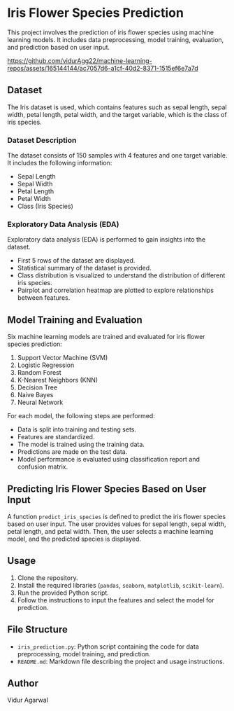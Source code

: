 # Iris Flower Species Prediction

This project involves the prediction of iris flower species using machine learning models. It includes data preprocessing, model training, evaluation, and prediction based on user input.

https://github.com/vidurAgg22/machine-learning-repos/assets/165144144/ac7057d6-a1cf-40d2-8371-1515ef6e7a7d

## Dataset

The Iris dataset is used, which contains features such as sepal length, sepal width, petal length, petal width, and the target variable, which is the class of iris species.

### Dataset Description

The dataset consists of 150 samples with 4 features and one target variable. It includes the following information:

- Sepal Length
- Sepal Width
- Petal Length
- Petal Width
- Class (Iris Species)

### Exploratory Data Analysis (EDA)

Exploratory data analysis (EDA) is performed to gain insights into the dataset.

- First 5 rows of the dataset are displayed.
- Statistical summary of the dataset is provided.
- Class distribution is visualized to understand the distribution of different iris species.
- Pairplot and correlation heatmap are plotted to explore relationships between features.

## Model Training and Evaluation

Six machine learning models are trained and evaluated for iris flower species prediction:

1. Support Vector Machine (SVM)
2. Logistic Regression
3. Random Forest
4. K-Nearest Neighbors (KNN)
5. Decision Tree
6. Naive Bayes
7. Neural Network

For each model, the following steps are performed:

- Data is split into training and testing sets.
- Features are standardized.
- The model is trained using the training data.
- Predictions are made on the test data.
- Model performance is evaluated using classification report and confusion matrix.

## Predicting Iris Flower Species Based on User Input

A function `predict_iris_species` is defined to predict the iris flower species based on user input. The user provides values for sepal length, sepal width, petal length, and petal width. Then, the user selects a machine learning model, and the predicted species is displayed.

## Usage

1. Clone the repository.
2. Install the required libraries (`pandas`, `seaborn`, `matplotlib`, `scikit-learn`).
3. Run the provided Python script.
4. Follow the instructions to input the features and select the model for prediction.

## File Structure

- `iris_prediction.py`: Python script containing the code for data preprocessing, model training, and prediction.
- `README.md`: Markdown file describing the project and usage instructions.

## Author

Vidur Agarwal
